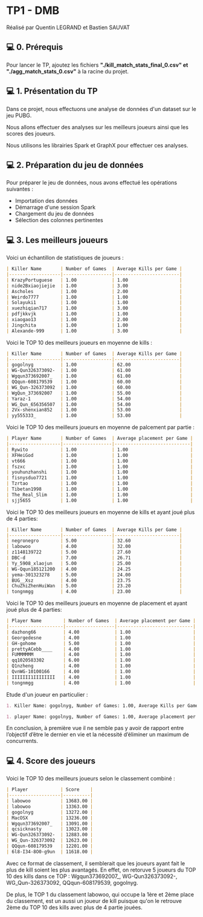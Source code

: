 # TP1 - DMB

Réalisé par Quentin LEGRAND et Bastien SAUVAT

## 💻 0. Prérequis

Pour lancer le TP, ajoutez les fichiers **"./kill_match_stats_final_0.csv" et "./agg_match_stats_0.csv"** à la racine du projet.

## 💻 1. Présentation du TP

Dans ce projet, nous effectuons une analyse de données d'un dataset sur le jeu PUBG.

Nous allons effectuer des analyses sur les meilleurs joueurs ainsi que les scores des joueurs.

Nous utilisons les librairies Spark et GraphX pour effectuer ces analyses.

## 💻 2. Préparation du jeu de données

Pour préparer le jeu de données, nous avons effectué les opérations suivantes :

- Importation des données
- Démarrage d'une session Spark
- Chargement du jeu de données
- Sélection des colonnes pertinentes

## 💻 3. Les meilleurs joueurs

Voici un échantillon de statistiques de joueurs :

```markdown
| Killer Name       | Number of Games  | Average Kills per Game |
|-------------------|------------------|------------------------|
| KrazyPortuguese   | 1.00             | 1.00                   |
| nide2Bxiaojiejie  | 1.00             | 3.00                   |
| Ascholes          | 1.00             | 2.00                   |
| Weirdo7777        | 1.00             | 1.00                   |
| Solayuki1         | 1.00             | 1.00                   |
| xuezhiqian717     | 1.00             | 3.00                   |
| pdfjkkvjk         | 1.00             | 1.00                   |
| xiaogao13         | 1.00             | 2.00                   |
| Jingchita         | 1.00             | 1.00                   |
| Alexande-999      | 1.00             | 3.00                   |
```


Voici le TOP 10 des meilleurs joueurs en  moyenne de kills : 

```markdown
| Killer Name       | Number of Games  | Average Kills per Game |
|-------------------|------------------|------------------------|
| gogolnyg          | 1.00             | 62.00                  |
| WG-Qun326373092-  | 1.00             | 61.00                  |
| Wgqun373692007_   | 1.00             | 61.00                  |
| QQqun-608179539   | 1.00             | 60.00                  |
| WG_Qun-326373092  | 1.00             | 60.00                  |
| WgQun_373692007   | 1.00             | 55.00                  |
| Yaraz-1           | 1.00             | 54.00                  |
| WG_Qun_656356507  | 1.00             | 54.00                  |
| 2Vx-shenxian852   | 1.00             | 53.00                  |
| yy555333_         | 1.00             | 53.00                  |
```

Voici le TOP 10 des meilleurs joueurs en moyenne de palcement par partie :

```markdown
| Player Name       | Number of Games  | Average placement per Game |
|-------------------|------------------|----------------------------|
| Rywito            | 1.00             | 1.00                       |
| XFHeiGod          | 1.00             | 1.00                       |
| vt666             | 1.00             | 1.00                       |
| fszxc             | 1.00             | 1.00                       |
| youhunzhanshi     | 1.00             | 1.00                       |
| fisnysduo7721     | 1.00             | 1.00                       |
| Tzrtao            | 1.00             | 1.00                       |
| Tibetan1998       | 1.00             | 1.00                       |
| The_Real_Slim     | 1.00             | 1.00                       |
| sjj5655           | 1.00             | 1.00                       |
```

Voici le TOP 10 des meilleurs joueurs en moyenne de kills et ayant joué plus de 4 parties: 

```markdown
| Killer Name       | Number of Games  | Average Kills per Game |
|-------------------|------------------|------------------------|
| negronegro        | 5.00             | 32.60                  |
| labowoo           | 4.00             | 32.00                  |
| z1148139722       | 5.00             | 27.60                  |
| DBC-d             | 7.00             | 26.71                  |
| Yy_5908_xlaojun   | 5.00             | 25.00                  |
| WG-Qqun185121200  | 4.00             | 24.25                  |
| yema-301323278    | 5.00             | 24.00                  |
| BUG__Xsz          | 4.00             | 23.75                  |
| ChuZhiZhenHuiWan  | 5.00             | 23.20                  |
| tongnmgg          | 4.00             | 23.00                  |
```

Voici le TOP 10 des meilleurs joueurs en moyenne de placement et ayant joué plus de 4 parties: 

```markdown
| Player Name        | Number of Games  | Average placement per Game |
|--------------------|------------------|----------------------------|
| dazhong66          | 4.00             | 1.00                       |
| Georgedesne        | 4.00             | 1.00                       |
| GH-gohome          | 5.00             | 1.00                       |
| prettyACebb____    | 4.00             | 1.00                       |
| FUMMMMMM           | 4.00             | 1.00                       |
| qq1020583302       | 6.00             | 1.00                       |
| Q1nzheng           | 4.00             | 1.00                       |
| QvnWG-10100166     | 4.00             | 1.00                       |
| IIIIIII1IIIIIIII   | 4.00             | 1.00                       |
| tongnmgg           | 4.00             | 1.00                       |
```

Etude d'un joueur en particulier : 

```markdown
1. Killer Name: gogolnyg, Number of Games: 1.00, Average Kills per Game: 62.00
```

```markdown
1. player Name: gogolnyg, Number of Games: 1.00, Average placement per Game: 1.00
```

En conclusion, à première vue il ne semble pas y avoir de rapport entre l’objectif d’être le dernier en vie et la nécessité d’éliminer un maximum de concurrents. 

## 💻 4. Score des joueurs

Voici le TOP 10 des meilleurs joueurs selon le classement combiné : 

```markdown
| Player            | Score    |
|-------------------|----------|
| labowoo           | 13683.00 |
| labowoo           | 13363.00 |
| gogolnyg          | 13272.00 |
| MacOSX            | 13236.00 |
| Wgqun373692007_   | 13091.00 |
| qcsicknasty       | 13023.00 |
| WG-Qun326373092-  | 12883.00 |
| WG_Qun-326373092  | 12623.00 |
| QQqun-608179539   | 12201.00 |
| 6l8-I34-8O0-g9un  | 11618.00 |
```

Avec ce format de classement, il semblerait que les joueurs ayant fait le plus de kill soient les plus avantagés. En effet, on retoruve 5 joueurs du TOP 10 des kills dans ce TOP : Wgqun373692007_, WG-Qun326373092-, WG_Qun-326373092, QQqun-608179539, gogolnyg. 

De plus, le TOP 1 du classement labowoo, qui occupe la 1ère et 2ème place du classement, est un aussi un joueur de kill puisque qu'on le retrouve 2ème du TOP 10 des kills avec plus de 4 partie jouées.